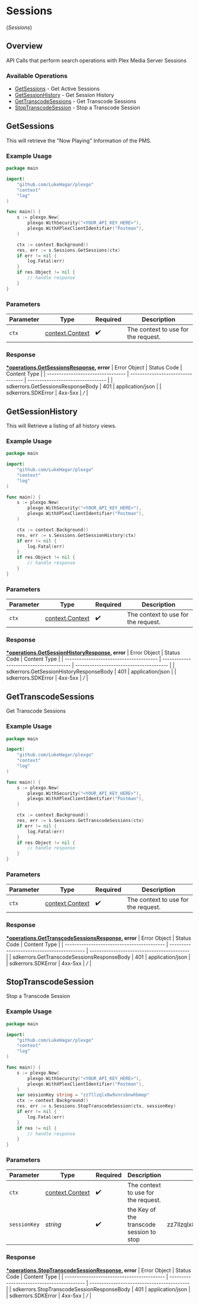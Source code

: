 # Sessions
(*Sessions*)

## Overview

API Calls that perform search operations with Plex Media Server Sessions


### Available Operations

* [GetSessions](#getsessions) - Get Active Sessions
* [GetSessionHistory](#getsessionhistory) - Get Session History
* [GetTranscodeSessions](#gettranscodesessions) - Get Transcode Sessions
* [StopTranscodeSession](#stoptranscodesession) - Stop a Transcode Session

## GetSessions

This will retrieve the "Now Playing" Information of the PMS.

### Example Usage

```go
package main

import(
	"github.com/LukeHagar/plexgo"
	"context"
	"log"
)

func main() {
    s := plexgo.New(
        plexgo.WithSecurity("<YOUR_API_KEY_HERE>"),
        plexgo.WithXPlexClientIdentifier("Postman"),
    )

    ctx := context.Background()
    res, err := s.Sessions.GetSessions(ctx)
    if err != nil {
        log.Fatal(err)
    }
    if res.Object != nil {
        // handle response
    }
}
```

### Parameters

| Parameter                                             | Type                                                  | Required                                              | Description                                           |
| ----------------------------------------------------- | ----------------------------------------------------- | ----------------------------------------------------- | ----------------------------------------------------- |
| `ctx`                                                 | [context.Context](https://pkg.go.dev/context#Context) | :heavy_check_mark:                                    | The context to use for the request.                   |


### Response

**[*operations.GetSessionsResponse](../../models/operations/getsessionsresponse.md), error**
| Error Object                      | Status Code                       | Content Type                      |
| --------------------------------- | --------------------------------- | --------------------------------- |
| sdkerrors.GetSessionsResponseBody | 401                               | application/json                  |
| sdkerrors.SDKError                | 4xx-5xx                           | */*                               |

## GetSessionHistory

This will Retrieve a listing of all history views.

### Example Usage

```go
package main

import(
	"github.com/LukeHagar/plexgo"
	"context"
	"log"
)

func main() {
    s := plexgo.New(
        plexgo.WithSecurity("<YOUR_API_KEY_HERE>"),
        plexgo.WithXPlexClientIdentifier("Postman"),
    )

    ctx := context.Background()
    res, err := s.Sessions.GetSessionHistory(ctx)
    if err != nil {
        log.Fatal(err)
    }
    if res.Object != nil {
        // handle response
    }
}
```

### Parameters

| Parameter                                             | Type                                                  | Required                                              | Description                                           |
| ----------------------------------------------------- | ----------------------------------------------------- | ----------------------------------------------------- | ----------------------------------------------------- |
| `ctx`                                                 | [context.Context](https://pkg.go.dev/context#Context) | :heavy_check_mark:                                    | The context to use for the request.                   |


### Response

**[*operations.GetSessionHistoryResponse](../../models/operations/getsessionhistoryresponse.md), error**
| Error Object                            | Status Code                             | Content Type                            |
| --------------------------------------- | --------------------------------------- | --------------------------------------- |
| sdkerrors.GetSessionHistoryResponseBody | 401                                     | application/json                        |
| sdkerrors.SDKError                      | 4xx-5xx                                 | */*                                     |

## GetTranscodeSessions

Get Transcode Sessions

### Example Usage

```go
package main

import(
	"github.com/LukeHagar/plexgo"
	"context"
	"log"
)

func main() {
    s := plexgo.New(
        plexgo.WithSecurity("<YOUR_API_KEY_HERE>"),
        plexgo.WithXPlexClientIdentifier("Postman"),
    )

    ctx := context.Background()
    res, err := s.Sessions.GetTranscodeSessions(ctx)
    if err != nil {
        log.Fatal(err)
    }
    if res.Object != nil {
        // handle response
    }
}
```

### Parameters

| Parameter                                             | Type                                                  | Required                                              | Description                                           |
| ----------------------------------------------------- | ----------------------------------------------------- | ----------------------------------------------------- | ----------------------------------------------------- |
| `ctx`                                                 | [context.Context](https://pkg.go.dev/context#Context) | :heavy_check_mark:                                    | The context to use for the request.                   |


### Response

**[*operations.GetTranscodeSessionsResponse](../../models/operations/gettranscodesessionsresponse.md), error**
| Error Object                               | Status Code                                | Content Type                               |
| ------------------------------------------ | ------------------------------------------ | ------------------------------------------ |
| sdkerrors.GetTranscodeSessionsResponseBody | 401                                        | application/json                           |
| sdkerrors.SDKError                         | 4xx-5xx                                    | */*                                        |

## StopTranscodeSession

Stop a Transcode Session

### Example Usage

```go
package main

import(
	"github.com/LukeHagar/plexgo"
	"context"
	"log"
)

func main() {
    s := plexgo.New(
        plexgo.WithSecurity("<YOUR_API_KEY_HERE>"),
        plexgo.WithXPlexClientIdentifier("Postman"),
    )
    var sessionKey string = "zz7llzqlx8w9vnrsbnwhbmep"
    ctx := context.Background()
    res, err := s.Sessions.StopTranscodeSession(ctx, sessionKey)
    if err != nil {
        log.Fatal(err)
    }
    if res != nil {
        // handle response
    }
}
```

### Parameters

| Parameter                                             | Type                                                  | Required                                              | Description                                           | Example                                               |
| ----------------------------------------------------- | ----------------------------------------------------- | ----------------------------------------------------- | ----------------------------------------------------- | ----------------------------------------------------- |
| `ctx`                                                 | [context.Context](https://pkg.go.dev/context#Context) | :heavy_check_mark:                                    | The context to use for the request.                   |                                                       |
| `sessionKey`                                          | *string*                                              | :heavy_check_mark:                                    | the Key of the transcode session to stop              | zz7llzqlx8w9vnrsbnwhbmep                              |


### Response

**[*operations.StopTranscodeSessionResponse](../../models/operations/stoptranscodesessionresponse.md), error**
| Error Object                               | Status Code                                | Content Type                               |
| ------------------------------------------ | ------------------------------------------ | ------------------------------------------ |
| sdkerrors.StopTranscodeSessionResponseBody | 401                                        | application/json                           |
| sdkerrors.SDKError                         | 4xx-5xx                                    | */*                                        |
